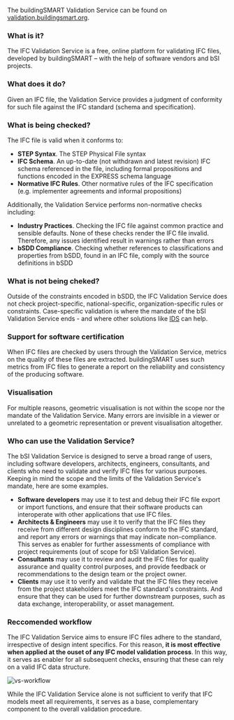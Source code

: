 The buildingSMART Validation Service can be found on [validation.buildingsmart.org](https://validate.buildingsmart.org/).

### What is it?
The IFC Validation Service is a free, online platform for validating IFC files, developed by buildingSMART – with the help of software vendors and bSI projects.

### What does it do?
Given an IFC file, the Validation Service provides a judgment of conformity for such file against the IFC standard (schema and specification).

### What is being checked?
The IFC file is valid when it conforms to:
- **STEP Syntax**. The STEP Physical File syntax
- **IFC Schema**. An up-to-date (not withdrawn and latest revision) IFC schema referenced in the file, including formal propositions and functions encoded in the EXPRESS schema language
- **Normative IFC Rules**. Other normative rules of the IFC specification (e.g. implementer agreements and informal propositions)

Additionally, the Validation Service performs non-normative checks including:

- **Industry Practices**. Checking the IFC file against common practice and sensible defaults. None of these checks render the IFC file invalid. Therefore, any issues identified result in warnings rather than errors
- **bSDD Compliance**. Checking whether references to classifications and properties from bSDD, found in an IFC file, comply with the source definitions in bSDD

### What is not being cheked?
Outside of the constraints encoded in bSDD, the IFC Validation Service does not check project-specific, national-specific, organization-specific rules or constraints. Case-specific validation is where the mandate of the bSI Validation Service ends - and where other solutions like [IDS](https://technical.buildingsmart.org/projects/information-delivery-specification-ids/) can help.

### Support for software certification
When IFC files are checked by users through the Validation Service, metrics on the quality of these files are extracted. buildingSMART uses such metrics from IFC files to generate a report on the reliability and consistency of the producing software.

### Visualisation
For multiple reasons, geometric visualisation is not within the scope nor the mandate of the Validation Service. Many errors are invisible in a viewer or unrelated to a geometric representation or prevent visualisation altogether.

### Who can use the Validation Service?
The bSI Validation Service is designed to serve a broad range of users, including software developers, architects, engineers, consultants, and clients who need to validate and verify IFC files for various purposes. Keeping in mind the scope and the limits of the Validation Service's mandate, here are some examples.

- **Software developers** may use it to test and debug their IFC file export or import functions, and ensure that their software products can interoperate with other applications that use IFC files.
- **Architects & Engineers** may use it to verify that the IFC files they receive from different design disciplines conform to the IFC standard, and report any errors or warnings that may indicate non-compliance. This serves as enabler for further assessments of compliance with project requirements (out of scope for bSI Validation Service).
- **Consultants** may use it to review and audit the IFC files for quality assurance and quality control purposes, and provide feedback or recommendations to the design team or the project owner.
- **Clients** may use it to verify and validate that the IFC files they receive from the project stakeholders meet the IFC standard's constraints. And ensure that they can be used for further downstream purposes, such as data exchange, interoperability, or asset management.

### Reccomended workflow
The IFC Validation Service aims to ensure IFC files adhere to the standard, irrespective of design intent specifics. For this reason, **it is most effective when applied at the ouset of any IFC model validation process**. In this way, it serves as enabler for all subsequent checks, ensuring that these can rely on a valid IFC data structure. 

![vs-workflow](https://github.com/buildingSMART/technical.buildingsmart.org/assets/62438551/5c66d189-7a17-4ff2-922f-4c1a4a1dc4f7)

While the IFC Validation Service alone is not sufficient to verify that IFC models meet all requirements, it serves as a base, complementary component to the overall validation procedure.
